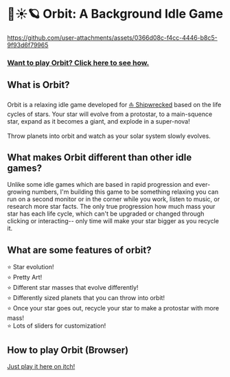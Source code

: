 # 🌌☀️🪐 Orbit: A Background Idle Game

https://github.com/user-attachments/assets/0366d08c-f4cc-4446-b8c5-9f93d6f79965

### [Want to play Orbit? Click here to see how.](https://github.com/unsaltedkale/Orbit-Idle-Game?tab=readme-ov-file#how-to-play-orbit-windows-only-currently)

## What is Orbit?

Orbit is a relaxing idle game developed for [⛵ Shipwrecked](https://shipwrecked.hackclub.com/) based on the life cycles of stars. Your star will evolve from a protostar, to a main-squence star, expand as it becomes a giant, and explode in a super-nova!\
\
Throw planets into orbit and watch as your solar system slowly evolves.

## What makes Orbit different than other idle games?

Unlike some idle games which are based in rapid progression and ever-growing numbers, I'm building this game to be something relaxing you can run on a second monitor or in the corner while you work, listen to music, or research more star facts. The only true progression how much mass your star has each life cycle, which can't be upgraded or changed through clicking or interacting-- only time will make your star bigger as you recycle it.   

## What are some features of orbit?
  
⭐ Star evolution!  
⭐ Pretty Art!  
⭐ Different star masses that evolve differently!  
⭐ Differently sized planets that you can throw into orbit!  
⭐ Once your star goes out, recycle your star to make a protostar with more mass!  
⭐ Lots of sliders for customization!

## How to play Orbit (Browser)

[Just play it here on itch!](https://unsaltedkale.itch.io/orbit)


[^1]: Minimal Viable Product
[^2]: Elipses my beloathed 😞💔 
